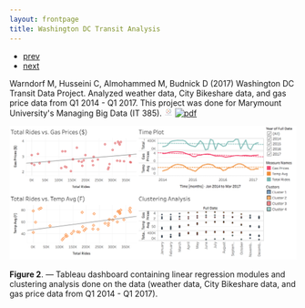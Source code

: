 ```yaml
---
layout: frontpage
title: Washington DC Transit Analysis
---
```


<div class="navbar">
  <div class="navbar-inner">
      <ul class="nav">
          <li><a href="airlinearrivals.html">prev</a></li>
          <li><a href="thesis.html">next</a></li>
      </ul>
  </div>
</div>

Warndorf M, Husseini C, Almohammed M, Budnick D (2017) Washington DC Transit Data Project. Analyzed weather data, City Bikeshare data, and gas price data from Q1 2014 - Q1 2017. This project was done for Marymount University's Managing Big Data (IT 385).
[![Tableau](../icons16/tableau-icon.png)](https://public.tableau.com/profile/maddie.warndorf#!/vizhome/IT385Real/Dashboard1)
[![pdf](../icons16/pdf-icon.png)](../../assets/TransportationPaper.pdf)

![Washington DC Transit Analysis](../../assets/bigpublpics/transitdash.png)

**Figure 2**. &mdash; Tableau dashboard containing linear regression modules and clustering analysis done on the data (weather data, City Bikeshare data, and gas price data from Q1 2014 - Q1 2017).
